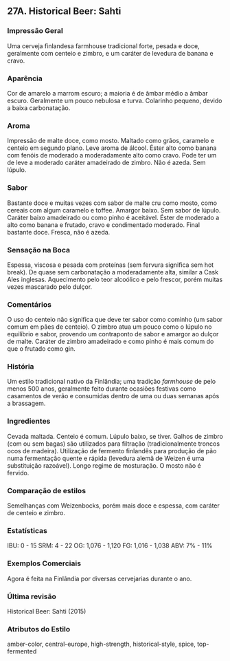 ## 27A. Historical Beer: Sahti

### Impressão Geral

Uma cerveja finlandesa farmhouse tradicional forte, pesada e doce, geralmente com centeio e zimbro, e um caráter de levedura de banana e cravo.

### Aparência

Cor de amarelo a marrom escuro; a maioria é de âmbar médio a âmbar escuro. Geralmente um pouco nebulosa e turva. Colarinho pequeno, devido a baixa carbonatação.

### Aroma

Impressão de malte doce, como mosto. Maltado como grãos, caramelo e centeio em segundo plano. Leve aroma de álcool. Éster alto como banana com fenóis de moderado a moderadamente alto como cravo. Pode ter um de leve a moderado caráter amadeirado de zimbro. Não é azeda. Sem lúpulo.

### Sabor

Bastante doce e muitas vezes com sabor de malte cru como mosto, como cereais com algum caramelo e toffee. Amargor baixo. Sem sabor de lúpulo. Caráter baixo amadeirado ou como pinho é aceitável. Éster de moderado a alto como banana e frutado, cravo e condimentado moderado. Final bastante doce. Fresca, não é azeda.

### Sensação na Boca

Espessa, viscosa e pesada com proteínas (sem fervura significa sem hot break). De quase sem carbonatação a moderadamente alta, similar a Cask Ales inglesas. Aquecimento pelo teor alcoólico e pelo frescor, porém muitas vezes mascarado pelo dulçor.

### Comentários

O uso do centeio não significa que deve ter sabor como cominho (um sabor comum em pães de centeio). O zimbro atua um pouco como o lúpulo no equilíbrio e sabor, provendo um contraponto de sabor e amargor ao dulçor de malte. Caráter de zimbro amadeirado e como pinho é mais comum do que o frutado como gin.

### História

Um estilo tradicional nativo da Finlândia; uma tradição *farmhouse* de pelo menos 500 anos, geralmente feito durante ocasiões festivas como casamentos de verão e consumidas dentro de uma ou duas semanas após a brassagem.

### Ingredientes

Cevada maltada. Centeio é comum. Lúpulo baixo, se tiver. Galhos de zimbro (com ou sem bagas) são utilizados para filtração (tradicionalmente troncos ocos de madeira). Utilização de fermento finlandês para produção de pão numa fermentação quente e rápida (levedura alemã de Weizen é uma substituição razoável). Longo regime de mosturação. O mosto não é fervido.

### Comparação de estilos

Semelhanças com Weizenbocks, porém mais doce e espessa, com caráter de centeio e zimbro.

### Estatísticas

IBU: 0 - 15
SRM: 4 - 22
OG: 1,076 - 1,120
FG: 1,016 - 1,038
ABV: 7% - 11%

### Exemplos Comerciais

Agora é feita na Finlândia por diversas cervejarias durante o ano.

### Última revisão

Historical Beer: Sahti (2015)

### Atributos do Estilo

amber-color, central-europe, high-strength, historical-style, spice, top-fermented
